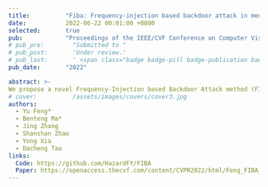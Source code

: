 ```yaml
---
title:          "Fiba: Frequency-injection based backdoor attack in medical image analysis"
date:           2022-06-22 00:01:00 +0800
selected:       true
pub:            "Proceedings of the IEEE/CVF Conference on Computer Vision and Pattern Recognition (CVPR)"
# pub_pre:        "Submitted to "
# pub_post:       'Under review.'
# pub_last:       ' <span class="badge badge-pill badge-publication badge-success">Spotlight</span>'
pub_date:       "2022"

abstract: >-
We propose a novel Frequency-Injection based Backdoor Attack method (FIBA) that is capable of delivering attacks in various medical image analysis tasks. 
# cover:          /assets/images/covers/cover3.jpg
authors:
  - Yu Feng*
  - Benteng Ma*
  - Jing Zhang
  - Shanshan Zhao
  - Yong Xia
  - Dacheng Tao
links:
  Code: https://github.com/HazardFY/FIBA
  Paper: https://openaccess.thecvf.com/content/CVPR2022/html/Feng_FIBA_Frequency Injection_Based_Backdoor_Attack_in_Medical_Image_Analysis_CVPR_2022_paper.html
---
```

